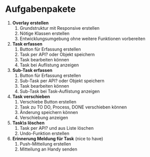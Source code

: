 # Aufgabenpakete

1. **Overlay erstellen**
   1. Grundstruktur mit Responsive erstellen
   2. Nötige Klassen erstellen
   3. Entwicklungsumgebung ohne weitere Funktionen vorbereiten
2. **Task erfassen**
   1. Button für Erfassung erstellen
   2. Task per API? oder Objekt speichern
   3. Task bearbeiten können
   4. Task bei Auflistung anzeigen
3. **Sub-Task erfassen**
   1. Button für Erfassung erstellen
   2. Sub-Task per API? oder Objekt speichern
   3. Task bearbeiten können
   4. Sub-Task bei Task-Auflistung anzeigen
4. **Task verschieben**
   1. Verschiebe Button erstellen
   2. Task zu TO DO, Process, DONE verschieben können
   3. Änderung speichern können
   4. Verschiebung anzeigen
5. **Task\s löschen**
   1. Task per API? und aus Liste löschen
   2. Undo-Funktion erstellen
6. **Erinnerung Meldung für Task** (nice to have)
   1. Push-Mitteilung erstellen
   2. Mitteilung an Handy senden

